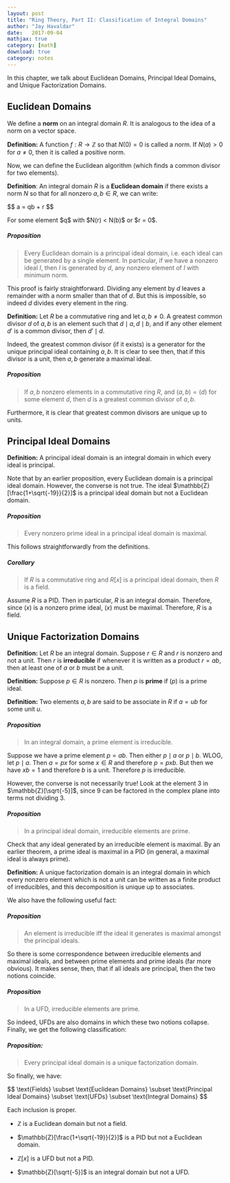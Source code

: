 ```yaml
---
layout: post
title: "Ring Theory, Part II: Classification of Integral Domains"
author: "Jay Havaldar"
date:   2017-09-04
mathjax: true
category: [math]
download: true
category: notes
---
```


In this chapter, we talk about Euclidean Domains, Principal Ideal Domains, and Unique Factorization Domains.

## Euclidean Domains

We define a **norm** on an integral domain $R$. It is analogous to the idea of a norm on a vector space.

**Definition:** A function $f: R\rightarrow \mathbb{Z}$ so that $N(0) = 0$ is called a norm. If $N(a) > 0$ for $a\ne 0$, then it is called a positive norm.

Now, we can define the Euclidean algorithm (which finds a common divisor for two elements).

**Definition**: An integral domain $R$ is a **Euclidean domain** if there exists a norm $N$ so that for all nonzero $a,b \in R$, we can write:
<p>
$$
a = qb + r
$$
</p>
For some element $q$ with $N(r) < N(b)$ or $r = 0$.

##### Proposition

> Every Euclidean domain is a principal ideal domain, i.e. each ideal can be generated by a single element. In particular, if we have a nonzero ideal $I$, then $I$ is generated by $d$, any nonzero element of $I$ with minimum norm.

This proof is fairly straightforward. Dividing any element by $d$ leaves a remainder with a norm smaller than that of $d$. But this is impossible, so indeed $d$ divides every element in the ring.

**Definition:** Let $R$ be a commutative ring and let $a,b \ne 0$. A greatest common divisor $d$ of $a, b$ is an element such that $d \mid a, d\mid b$, and if any other element $d'$ is a common divisor, then $d' \mid d$. 

Indeed, the greatest common divisor (if it exists) is a generator for the unique principal ideal containing $a,b$. It is clear to see then, that if this divisor is a unit, then $a,b$ generate a maximal ideal.

##### Proposition

> If $a,b$ nonzero elements in a commutative ring $R$, and $(a,b) = (d)$ for some element $d$, then $d$ is a greatest common divisor of $a,b$.

Furthermore, it is clear that greatest common divisors are unique up to units.

## Principal Ideal Domains

**Definition:** A principal ideal domain is an integral domain in which every ideal is principal.

Note that by an earlier proposition, every Euclidean domain is a principal ideal domain. However, the converse is not true. The ideal $\mathbb{Z}[\frac{1+\sqrt{-19}}{2}]$ is a principal ideal domain but not a Euclidean domain.

##### Proposition

> Every nonzero prime ideal in a principal ideal domain is maximal.

This follows straightforwardly from the definitions.

##### Corollary

> If $R$ is a commutative ring and $R[x]$ is a principal ideal domain, then $R$ is a field.

Assume $R$ is a PID. Then in particular, $R$ is an integral domain. Therefore, since $(x)$ is a nonzero prime ideal, $(x)$ must be maximal. Therefore, $R$ is a field.

## Unique Factorization Domains

**Definition:** Let $R$ be an integral domain. Suppose $r\in R$ and $r$ is nonzero and not a unit. Then $r$ is **irreducible** if whenever it is written as a product $r=ab$, then at least one of $a$ or $b$ must be a unit.

**Definition:** Suppose $p\in R$ is nonzero. Then $p$ is **prime** if $(p)$ is a prime ideal. 

**Definition:** Two elements $a,b$ are said to be associate in $R$ if $a=ub$ for some unit $u$.

##### Proposition

> In an integral domain, a prime element is irreducible.

Suppose we have a prime element $p=ab$. Then either $p \mid a$ or $p \mid b$. WLOG, let $p \mid a$. Then $a=px$ for some $x\in R$ and therefore $p = pxb$. But then we have $xb=1$ and therefore $b$ is a unit. Therefore $p$ is irreducible.

However, the converse is not necessarily true! Look at the element $3$ in $\mathbb{Z}[\sqrt{-5}]$, since $9$ can be factored in the complex plane into terms not dividing $3$.  

##### Proposition

> In a principal ideal domain, irreducible elements are prime.

Check that any ideal generated by an irreducible element is maximal. By an earlier theorem, a prime ideal is maximal in a PID (in general, a maximal ideal is always prime).

**Definition:** A unique factorization domain is an integral domain in which every nonzero element which is not a unit can be written as a finite product of irreducibles, and this decomposition is unique up to associates.

We also have the following useful fact:

##### Proposition

> An element is irreducible iff the ideal it generates is maximal amongst the principal ideals.

So there is some correspondence between irreducible elements and maximal ideals, and between prime elements and prime ideals (far more obvious). It makes sense, then, that if all ideals are principal, then the two notions coincide.

##### Proposition

> In a UFD, irreducible elements are prime.

So indeed, UFDs are also domains in which these two notions collapse. Finally, we get the following classification:

##### Proposition:

> Every principal ideal domain is a unique factorization domain.

So finally, we have:

<p>
$$
\text{Fields} \subset \text{Euclidean Domains} \subset \text{Principal Ideal Domains} \subset \text{UFDs} \subset \text{Integral Domains}
$$
</p>

Each inclusion is proper.

- $\mathbb{Z}$ is a Euclidean domain but not a field.

- $\mathbb{Z}[\frac{1+\sqrt{-19}}{2}]$ is a PID but not a Euclidean domain.

- $\mathbb{Z}[x]$ is a UFD but not a PID.

- $\mathbb{Z}[\sqrt{-5}]$ is an integral domain but not a UFD.